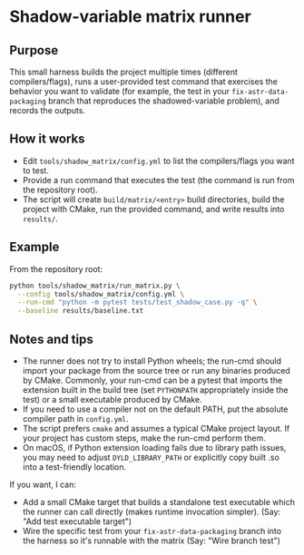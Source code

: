 Shadow-variable matrix runner
=============================

Purpose
-------
This small harness builds the project multiple times (different compilers/flags), runs a user-provided test command that exercises the behavior you want to validate (for example, the test in your `fix-astr-data-packaging` branch that reproduces the shadowed-variable problem), and records the outputs.

How it works
------------
- Edit `tools/shadow_matrix/config.yml` to list the compilers/flags you want to test.
- Provide a run command that executes the test (the command is run from the repository root).
- The script will create `build/matrix/<entry>` build directories, build the project with CMake, run the provided command, and write results into `results/`.

Example
-------
From the repository root:

```bash
python tools/shadow_matrix/run_matrix.py \
  --config tools/shadow_matrix/config.yml \
  --run-cmd "python -m pytest tests/test_shadow_case.py -q" \
  --baseline results/baseline.txt
```

Notes and tips
--------------
- The runner does not try to install Python wheels; the run-cmd should import your package from the source tree or run any binaries produced by CMake. Commonly, your run-cmd can be a pytest that imports the extension built in the build tree (set `PYTHONPATH` appropriately inside the test) or a small executable produced by CMake.
- If you need to use a compiler not on the default PATH, put the absolute compiler path in `config.yml`.
- The script prefers `cmake` and assumes a typical CMake project layout. If your project has custom steps, make the run-cmd perform them.
- On macOS, if Python extension loading fails due to library path issues, you may need to adjust `DYLD_LIBRARY_PATH` or explicitly copy built .so into a test-friendly location.

If you want, I can:
- Add a small CMake target that builds a standalone test executable which the runner can call directly (makes runtime invocation simpler). (Say: "Add test executable target")
- Wire the specific test from your `fix-astr-data-packaging` branch into the harness so it's runnable with the matrix (Say: "Wire branch test")
